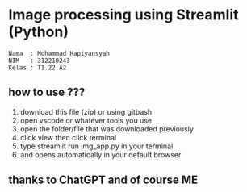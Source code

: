 # Image processing using Streamlit (Python)

```
Nama  : Mohammad Hapiyansyah
NIM   : 312210243
Kelas : TI.22.A2
```

## how to use ???
1. download this file (zip) or using gitbash
1. open vscode or whatever tools you use
2. open the folder/file that was downloaded previously 
3. click view then click terminal
4. type streamlit run img_app.py in your terminal
5. and opens automatically in your default browser

## thanks to ChatGPT and of course ME
